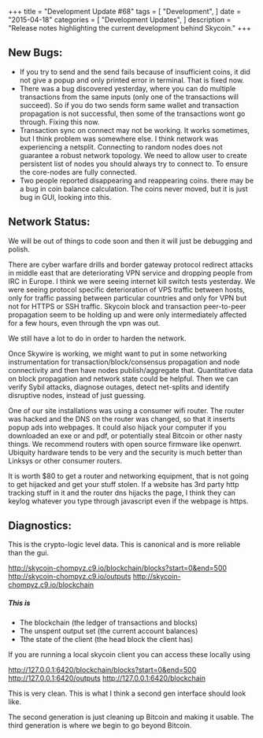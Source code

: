 +++
title = "Development Update #68"
tags = [
    "Development",
]
date = "2015-04-18"
categories = [
    "Development Updates",
]
description = "Release notes highlighting the current development behind Skycoin."
+++

## New Bugs:

- If you try to send and the send fails because of insufficient coins, it did not give a popup and only printed error in terminal. That is fixed now.
- There was a bug discovered yesterday, where you can do multiple transactions from the same inputs (only one of the transactions will succeed). So if you do two sends form same wallet and transaction propagation is not successful, then some of the transactions wont go through. Fixing this now.
- Transaction sync on connect may not be working. It works sometimes, but I think problem was somewhere else. I think network was experiencing a netsplit. Connecting to random nodes does not guarantee a robust network topology. We need to allow user to create persistent list of nodes you should always try to connect to. To ensure the core-nodes are fully connected.
- Two people reported disappearing and reappearing coins. there may be a bug in coin balance calculation. The coins never moved, but it is just bug in GUI, looking into this.

## Network Status:

We will be out of things to code soon and then it will just be debugging and polish.

There are cyber warfare drills and border gateway protocol redirect attacks in middle east that are deteriorating VPN service and dropping people from IRC in Europe. I think we were seeing internet kill switch tests yesterday. We were seeing protocol specific deterioration of VPS traffic between hosts, only for traffic passing between particular countries and only for VPN but not for HTTPS or SSH traffic. Skycoin block and transaction peer-to-peer propagation seem to be holding up and were only intermediately affected for a few hours, even through the vpn was out.

We still have a lot to do in order to harden the network.

Once Skywire is working, we might want to put in some networking instrumentation for transaction/block/consensus propagation and node connectivity and then have nodes publish/aggregate that. Quantitative data on block propagation and network state could be helpful. Then we can verify Sybil attacks, diagnose outages, detect net-splits and identify disruptive nodes, instead of just guessing.

One of our site installations was using a consumer wifi router. The router was hacked and the DNS on the router was changed, so that it inserts popup ads into webpages. It could also hijack your computer if you downloaded an exe or and pdf, or potentially steal Bitcoin or other nasty things. We recommend routers with open source firmware like openwrt. Ubiquity hardware tends to be very and the security is much better than Linksys or other consumer routers.

It is worth $80 to get a router and networking equipment, that is not going to get hijacked and get your stuff stolen. If a website has 3rd party http tracking stuff in it and the router dns hijacks the page, I think they can keylog whatever you type through javascript even if the webpage is https.

## Diagnostics:

This is the crypto-logic level data. This is canonical and is more reliable than the gui.

http://skycoin-chompyz.c9.io/blockchain/blocks?start=0&end=500
http://skycoin-chompyz.c9.io/outputs
http://skycoin-chompyz.c9.io/blockchain

##### This is
- The blockchain (the ledger of transactions and blocks)
- The unspent output set (the current account balances)
- Tthe state of the client (the head block the client has)

If you are running a local skycoin client you can access these locally using

http://127.0.0.1:6420/blockchain/blocks?start=0&end=500
http://127.0.0.1:6420/outputs
http://127.0.0.1:6420/blockchain

This is very clean. This is what I think a second gen interface should look like.

The second generation is just cleaning up Bitcoin and making it usable. The third generation is where we begin to go beyond Bitcoin.
